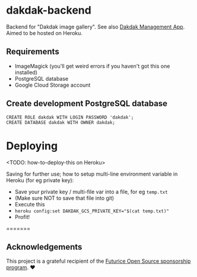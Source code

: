 dakdak-backend
==============

Backend for "Dakdak image gallery". See also [Dakdak Management App](https://github.com/miro/dakdak-mgmt). Aimed to be hosted on Heroku.


## Requirements

* ImageMagick (you'll get weird errors if you haven't got this one installed)
* PostgreSQL database
* Google Cloud Storage account


## Create development PostgreSQL database
	CREATE ROLE dakdak WITH LOGIN PASSWORD 'dakdak';
	CREATE DATABASE dakdak WITH OWNER dakdak;


# Deploying

<TODO: how-to-deploy-this on Heroku> 

Saving for further use; how to setup multi-line environment variable in Heroku (for eg private key):

* Save your private key / multi-file var into a file, for eg `temp.txt`
* (Make sure NOT to save that file into git)
* Execute this
* `heroku config:set DAKDAK_GCS_PRIVATE_KEY="$(cat temp.txt)"`
* Profit!


=======

## Acknowledgements
This project is a grateful recipient of the [Futurice Open Source sponsorship program](http://futurice.com/blog/sponsoring-free-time-open-source-activities). ♥
